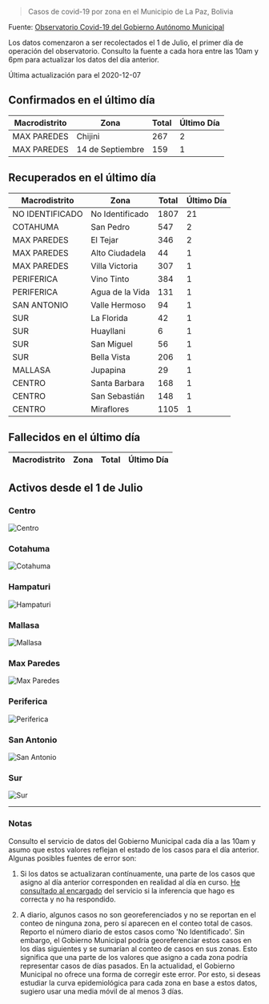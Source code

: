 > Casos de covid-19 por zona en el Municipio de La Paz, Bolivia

Fuente: [Observatorio Covid-19 del Gobierno Autónomo Municipal](http://observatoriocovid19.lapaz.bo/observatorio/index.php/datos-abiertos-covid)

Los datos comenzaron a ser recolectados el 1 de Julio, el primer día de operación del observatorio. Consulto la fuente a cada hora entre las 10am y 6pm para actualizar los datos del día anterior.

Última actualización para el 2020-12-07

## Confirmados en el último día

| Macrodistrito   | Zona             |   Total |   Último Día |
|-----------------|------------------|---------|--------------|
| MAX PAREDES     | Chijini          |     267 |            2 |
| MAX PAREDES     | 14 de Septiembre |     159 |            1 |

## Recuperados en el último día

| Macrodistrito   | Zona            |   Total |   Último Día |
|-----------------|-----------------|---------|--------------|
| NO IDENTIFICADO | No Identificado |    1807 |           21 |
| COTAHUMA        | San Pedro       |     547 |            2 |
| MAX PAREDES     | El Tejar        |     346 |            2 |
| MAX PAREDES     | Alto Ciudadela  |      44 |            1 |
| MAX PAREDES     | Villa Victoria  |     307 |            1 |
| PERIFERICA      | Vino Tinto      |     384 |            1 |
| PERIFERICA      | Agua de la Vida |     131 |            1 |
| SAN ANTONIO     | Valle Hermoso   |      94 |            1 |
| SUR             | La Florida      |      42 |            1 |
| SUR             | Huayllani       |       6 |            1 |
| SUR             | San Miguel      |      56 |            1 |
| SUR             | Bella Vista     |     206 |            1 |
| MALLASA         | Jupapina        |      29 |            1 |
| CENTRO          | Santa Barbara   |     168 |            1 |
| CENTRO          | San Sebastián   |     148 |            1 |
| CENTRO          | Miraflores      |    1105 |            1 |

## Fallecidos en el último día

| Macrodistrito   | Zona   | Total   | Último Día   |
|-----------------|--------|---------|--------------|

## Activos desde el 1 de Julio

### Centro

![Centro](plots/activos_centro.png)

### Cotahuma

![Cotahuma](plots/activos_cotahuma.png)

### Hampaturi

![Hampaturi](plots/activos_hampaturi.png)

### Mallasa

![Mallasa](plots/activos_mallasa.png)

### Max Paredes

![Max Paredes](plots/activos_max_paredes.png)

### Periferica

![Periferica](plots/activos_periferica.png)

### San Antonio

![San Antonio](plots/activos_san_antonio.png)

### Sur

![Sur](plots/activos_sur.png)

---

### Notas

Consulto el servicio de datos del Gobierno Municipal cada día a las 10am y asumo que estos valores reflejan el estado de los casos para el día anterior. Algunas posibles fuentes de error son:

1. Si los datos se actualizaran contínuamente, una parte de los casos que asigno al día anterior corresponden en realidad al día en curso. [He consultado al encargado](https://twitter.com/mauforonda/status/1278727234765959168) del servicio si la inferencia que hago es correcta y no ha respondido.

2. A diario, algunos casos no son georeferenciados y no se reportan en el conteo de ninguna zona, pero sí aparecen en el conteo total de casos. Reporto el número diario de estos casos como 'No Identificado'.  Sin embargo, el Gobierno Municipal podría georeferenciar estos casos en los días siguientes y se sumarían al conteo de casos en sus zonas. Esto significa que una parte de los valores que asigno a cada zona podría representar casos de días pasados. En la actualidad, el Gobierno Municipal no ofrece una forma de corregir este error. Por esto, si deseas estudiar la curva epidemiológica para cada zona en base a estos datos, sugiero usar una media móvil de al menos 3 días.